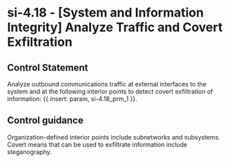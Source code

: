 # si-4.18 - \[System and Information Integrity\] Analyze Traffic and Covert Exfiltration

## Control Statement

Analyze outbound communications traffic at external interfaces to the system and at the following interior points to detect covert exfiltration of information: {{ insert: param, si-4.18_prm_1 }}.

## Control guidance

Organization-defined interior points include subnetworks and subsystems. Covert means that can be used to exfiltrate information include steganography.
